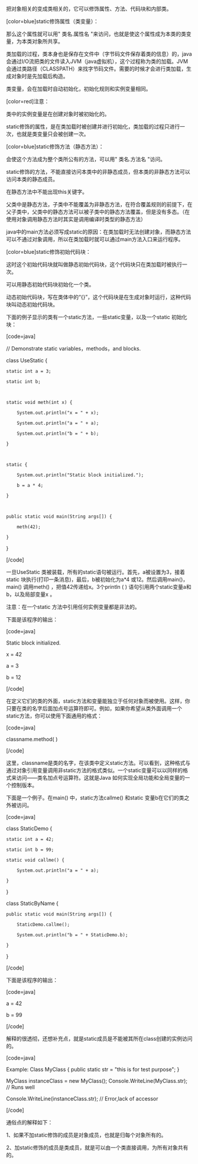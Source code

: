 把对象相关的变成类相关的，它可以修饰属性、方法、代码块和内部类。
[color=blue]static修饰属性（类变量）：
那么这个属性就可以用" 类名.属性名 "来访问，也就是使这个属性成为本类的类变量，为本类对象所共享。
类加载的过程，类本身也是保存在文件中（字节码文件保存着类的信息）的，java会通过I/O流把类的文件读入JVM（java虚拟机），这个过程称为类的加载。JVM会通过类路径（CLASSPATH）来找字节码文件。需要的时候才会进行类加载，生成对象时是先加载后构造。
类变量，会在加载时自动初始化，初始化规则和实例变量相同。
[color=red]注意：
类中的实例变量是在创建对象时被初始化的。
static修饰的属性，是在类加载时被创建并进行初始化，类加载的过程只进行一次，也就是类变量只会被创建一次。
[color=blue]static修饰方法（静态方法）：
会使这个方法成为整个类所公有的方法，可以用" 类名.方法名 "访问。
static修饰的方法，不能直接访问本类中的非静态成员，但本类的非静态方法可以访问本类的静态成员。
在静态方法中不能出现this关键字。
父类中是静态方法，子类中不能覆盖为非静态方法，在符合覆盖规则的前提下，在父子类中，父类中的静态方法可以被子类中的静态方法覆盖，但是没有多态。（在使用对象调用静态方法时其实是调用编译时类型的静态方法）
java中的main方法必须写成static的原因：在类加载时无法创建对象，而静态方法可以不通过对象调用，所以在类加载时就可以通过main方法入口来运行程序。
[color=blue]static修饰初始代码块：
这时这个初始代码块就叫做静态初始代码块，这个代码块只在类加载时被执行一次。
可以用静态初始代码块初始化一个类。
动态初始代码块，写在类体中的“{}”，这个代码块是在生成对象时运行，这种代码块叫动态初始代码块。
下面的例子显示的类有一个static方法，一些static变量，以及一个static 初始化块：
[code=java]
// Demonstrate static variables，methods，and blocks.
class UseStatic {
	static int a = 3;
	static int b;

	static void meth(int x) {
		System.out.println("x = " + x);
		System.out.println("a = " + a);
		System.out.println("b = " + b);
	}

	static {
		System.out.println("Static block initialized.");
		b = a * 4;
	}

	public static void main(String args[]) {
		meth(42);
	}
}
[/code]
一旦UseStatic 类被装载，所有的static语句被运行。首先，a被设置为3，接着static 块执行(打印一条消息)，最后，b被初始化为a*4 或12。然后调用main()，main() 调用meth() ，把值42传递给x。3个println ( ) 语句引用两个static变量a和b，以及局部变量x 。
注意：在一个static 方法中引用任何实例变量都是非法的。
下面是该程序的输出：
[code=java]
Static block initialized.
x = 42
a = 3
b = 12
[/code]
在定义它们的类的外面，static方法和变量能独立于任何对象而被使用。这样，你只要在类的名字后面加点号运算符即可。例如，如果你希望从类外面调用一个static方法，你可以使用下面通用的格式：
[code=java]
classname.method( )
[/code]
这里，classname是类的名字，在该类中定义static方法。可以看到，这种格式与通过对象引用变量调用非static方法的格式类似。一个static变量可以以同样的格式来访问——类名加点号运算符。这就是Java 如何实现全局功能和全局变量的一个控制版本。
下面是一个例子。在main() 中，static方法callme() 和static 变量b在它们的类之外被访问。
[code=java]
class StaticDemo {
	static int a = 42;
	static int b = 99;
	static void callme() {
		System.out.println("a = " + a);
	}
}

class StaticByName {
	public static void main(String args[]) {
		StaticDemo.callme();
		System.out.println("b = " + StaticDemo.b);
	}
}
[/code]
下面是该程序的输出：
[code=java]
a = 42
b = 99
[/code]
解释的很透彻，还想补充点，就是static成员是不能被其所在class创建的实例访问的。
[code=java]
Example: Class MyClass { public static str = "this is for test purpose"; } 
MyClass instanceClass = new MyClass(); Console.WriteLine(MyClass.str); // Runs well 
Console.WriteLine(instanceClass.str); // Error,lack of accessor
[/code]
通俗点的解释如下：
1、如果不加static修饰的成员是对象成员，也就是归每个对象所有的。
2、加static修饰的成员是类成员，就是可以由一个类直接调用，为所有对象共有的。